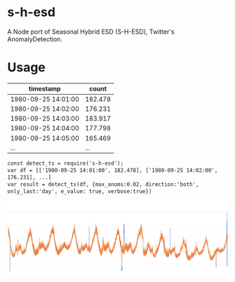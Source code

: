 # s-h-esd
A Node port of Seasonal Hybrid ESD (S-H-ESD), Twitter's AnomalyDetection.

# Usage

|timestamp|count|
|---------|-----|
|1980-09-25 14:01:00|182.478|
|1980-09-25 14:02:00|176.231|
|1980-09-25 14:03:00|183.917|
|1980-09-25 14:04:00|177.798|
|1980-09-25 14:05:00|165.469|
|...|...|


```
const detect_ts = require('s-h-esd');
var df = [['1980-09-25 14:01:00', 182.478], ['1980-09-25 14:02:00', 176.231], ...]
var result = detect_ts(df, {max_anoms:0.02, direction:'both', only_last:'day', e_value: true, verbose:true})
```

![demo](https://github.com/elwlwlwk/s-h-esd/blob/master/demo.png)
